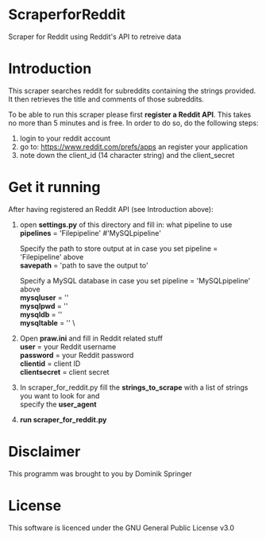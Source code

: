 # ScraperforReddit
Scraper for Reddit using Reddit's API to retreive data

# Introduction
This scraper searches reddit for subreddits containing the strings provided.
It then retrieves the title and comments of those subreddits.

To be able to run this scraper please first **register a Reddit API**. This takes no more than 5 minutes and is free.
In order to do so, do the following steps:
1. login to your reddit account
2. go to: https://www.reddit.com/prefs/apps an register your application 
3. note down the client_id (14 character string) and the client_secret

# Get it running
After having registered an Reddit API (see Introduction above): 
1. open **settings.py** of this directory and fill in:
    what pipeline to use \
    **pipelines** = 'Filepipeline' #'MySQLpipeline'

    Specify the path to store output at in case you set pipeline = 'Filepipeline' above \
    **savepath** = 'path to save the output to'

    Specify a MySQL database in case you set pipeline = 'MySQLpipeline' above \
    **mysqluser** = '' \
    **mysqlpwd** = '' \
    **mysqldb** = '' \
    **mysqltable** = '' \
3. Open **praw.ini** and fill in Reddit related stuff \
    **user** = your Reddit username \
    **password** = your Reddit password  \
    **clientid** = client ID \
    **clientsecret** = client secret
3. In scraper_for_reddit.py fill the **strings_to_scrape** with a list of strings you want to look for and \
    specify the **user_agent** 
2. **run scraper_for_reddit.py**

# Disclaimer
This programm was brought to you by Dominik Springer

# License
This software is licenced under the GNU General Public License v3.0


  


